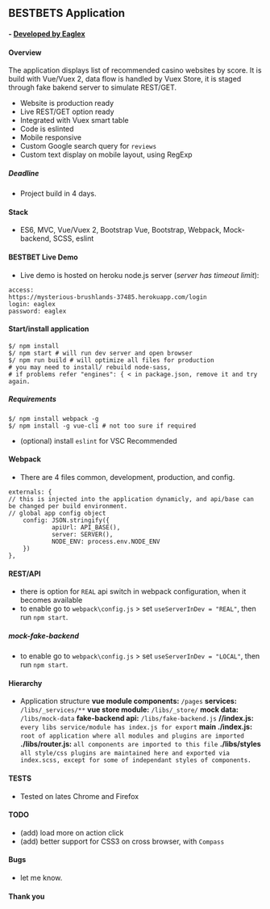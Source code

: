 ## BESTBETS Application

#### - [ Developed by Eaglex ](http://eaglex.net)

#### Overview
The application displays list of recommended casino websites by score.
It is build with Vue/Vuex 2, data flow is handled by Vuex Store, it is staged through fake bakend server to simulate REST/GET. 

* Website is production ready
* Live REST/GET option ready 
* Integrated with Vuex smart table
* Code is eslinted
* Mobile responsive
* Custom Google search query for `reviews`
* Custom text display on mobile layout, using RegExp

##### Deadline
* Project build in 4 days.

#### Stack
- ES6, MVC, Vue/Vuex 2, Bootstrap Vue, Bootstrap, Webpack, Mock-backend, SCSS, eslint

#### BESTBET Live Demo
- Live demo is hosted on heroku node.js server (_server has timeout limit_):

```
access:
https://mysterious-brushlands-37485.herokuapp.com/login
login: eaglex
password: eaglex
```

#### Start/install application
```
$/ npm install
$/ npm start # will run dev server and open browser
$/ npm run build # will optimize all files for production
# you may need to install/ rebuild node-sass,
# if problems refer "engines": { < in package.json, remove it and try again.
```

##### Requirements
```
$/ npm install webpack -g
$/ npm install -g vue-cli # not too sure if required
```

- (optional) install `eslint` for VSC Recommended

#### Webpack
- There are 4 files common, development, production, and config.

```
externals: {
// this is injected into the application dynamicly, and api/base can be changed per build environment.
// global app config object
	config: JSON.stringify({
			apiUrl: API_BASE(),
			server: SERVER(),
			NODE_ENV: process.env.NODE_ENV
	})
},
```

#### REST/API
- there is option for `REAL` api switch in webpack configuration, when it becomes available
- to enable go to `webpack\config.js` > set `useServerInDev = "REAL"`, then run `npm start`.

##### mock-fake-backend
- to enable go to `webpack\config.js` > set `useServerInDev = "LOCAL"`, then run `npm start`.

#### Hierarchy
- Application structure
  **vue module components:** `/pages`
  **services:** `/libs/_services/**`
  **vue store module:** `/libs/_store/`
  **mock data:** `/libs/mock-data` 
  **fake-backend api:** `/libs/fake-backend.js`
  **/\/index.js:** `every libs service/module has index.js for export`
  **main ./index.js:** `root of application where all modules and plugins are imported`
  **./libs/router.js:** `all components are imported to this file`
  **./libs/styles** `all style/css plugins are maintained here and exported via index.scss, except for some of independant styles of components.`

#### TESTS
- Tested on lates Chrome and Firefox

#### TODO 
- (add) load more on action click
- (add) better support for CSS3 on cross browser, with `Compass`

#### Bugs
- let me know.

#### Thank you
